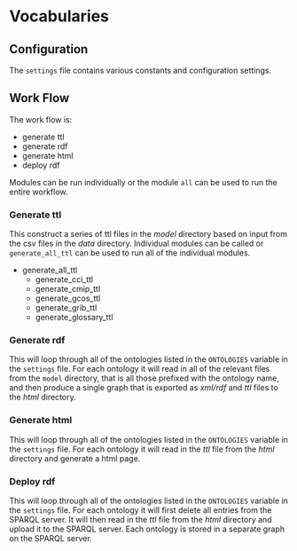# Vocabularies

## Configuration
The `settings` file contains various constants and configuration settings.

## Work Flow
The work flow is:
* generate ttl
* generate rdf
* generate html
* deploy rdf

Modules can be run individually or the module `all` can be used to run the entire workflow.

### Generate ttl
This construct a series of ttl files in the *model* directory based on input from the csv files in the *data* directory. Individual modules can be called or `generate_all_ttl` can be used to run all of the individual modules.
* generate_all_ttl
  * generate_cci_ttl
  * generate_cmip_ttl
  * generate_gcos_ttl
  * generate_grib_ttl
  * generate_glossary_ttl

### Generate rdf
This will loop through all of the ontologies listed in the `ONTOLOGIES` variable in the `settings` file. For each ontology it will read in all of the relevant files from the `model` directory, that is all those prefixed with the ontology name, and then produce a single graph that is exported as *xml/rdf* and *ttl* files to the *html* directory.

### Generate html
This will loop through all of the ontologies listed in the `ONTOLOGIES` variable in the `settings` file. For each ontology it will read in the *ttl* file from the *html* directory and generate a html page.

### Deploy rdf
This will loop through all of the ontologies listed in the `ONTOLOGIES` variable in the `settings` file. For each ontology it will first delete all entries from the SPARQL server. It will then read in the *ttl* file from the *html* directory and upload it to the SPARQL server. Each ontology is stored in a separate graph on the SPARQL server.
